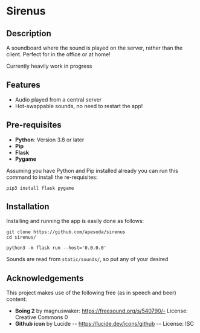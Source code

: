 # Sirenus

## Description
A soundboard where the sound is played on the server, rather than the client. Perfect for in the office or at home!

Currently heavily work in progress

## Features
- Audio played from a central server
- Hot-swappable sounds, no need to restart the app!

## Pre-requisites
- **Python**: Version 3.8 or later
- **Pip**
- **Flask**
- **Pygame**

Assuming you have Python and Pip installed already you can run this command to install the re-requisites:

```
pip3 install flask pygame
```

## Installation
Installing and running the app is easily done as follows:
```
git clone https://github.com/apesoda/sirenus 
cd sirenus/

python3 -m flask run --host='0.0.0.0'
```
Sounds are read from `static/sounds/`, so put any of your desired

## Acknowledgements
This project makes use of the following free (as in speech and beer) content:
- **Boing 2** by magnuswaker: https://freesound.org/s/540790/- License: Creative Commons 0
- **Github icon** by Lucide -- https://lucide.dev/icons/github -- License: ISC
